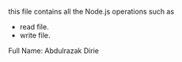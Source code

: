 this file contains all the Node.js operations such as

- read file.
- write file.


 Full Name: Abdulrazak Dirie 